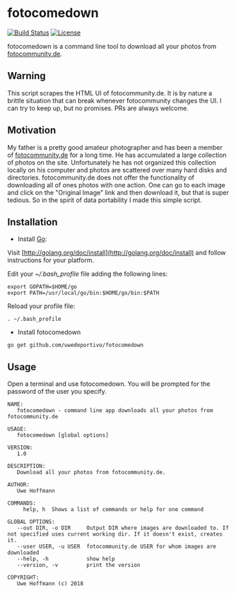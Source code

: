 # fotocomedown

[![Build Status](https://travis-ci.com/uwedeportivo/fotocomedown.svg?branch=master)](https://travis-ci.com/uwedeportivo/fotocomedown) [![License](https://img.shields.io/badge/License-Apache%202.0-blue.svg)](https://opensource.org/licenses/Apache-2.0)

fotocomedown is a command line tool to download all your photos from [fotocommunity.de](https://www.fotocommunity.de).

## Warning

This script scrapes the HTML UI of fotocommunity.de. It is by nature a brittle situation that can break whenever fotocommunity changes the UI. I can try to keep up, but no promises. PRs are always welcome.

## Motivation

My father is a pretty good amateur photographer and has been a member of [fotocommunity.de](https://www.fotocommunity.de) for a long time. He has accumulated a large collection of photos on the site. Unfortunately he has not organized this collection locally on his computer and photos are scattered over many hard disks and directories. fotocommunity.de does not offer the functionality of downloading all of ones photos with one action. One can go to each image and click on the "Original Image" link and then download it, but that is super tedious. So in the spirit of data portability I made this simple script.

## Installation

* Install [Go](http://golang.org/doc/install):

Visit [http://golang.org/doc/install](http://golang.org/doc/install) and follow instructions for your platform.

Edit your _~/.bash_profile_ file adding the following lines:

```
export GOPATH=$HOME/go
export PATH=/usr/local/go/bin:$HOME/go/bin:$PATH
```

Reload your profile file:

```
. ~/.bash_profile
```

* Install fotocomedown

```
go get github.com/uwedeportivo/fotocomedown
```

## Usage

Open a terminal and use fotocomedown. You will be prompted for the password of the user you specify.

```
NAME:
   fotocomedown - command line app downloads all your photos from fotocommunity.de

USAGE:
   fotocomedown [global options]

VERSION:
   1.0

DESCRIPTION:
   Download all your photos from fotocommunity.de.

AUTHOR:
   Uwe Hoffmann

COMMANDS:
     help, h  Shows a list of commands or help for one command

GLOBAL OPTIONS:
   --out DIR, -o DIR     Output DIR where images are downloaded to. If not specified uses current working dir. If it doesn't exist, creates it.
   --user USER, -u USER  fotocommunity.de USER for whom images are downloaded
   --help, -h            show help
   --version, -v         print the version

COPYRIGHT:
   Uwe Hoffmann (c) 2018
```




